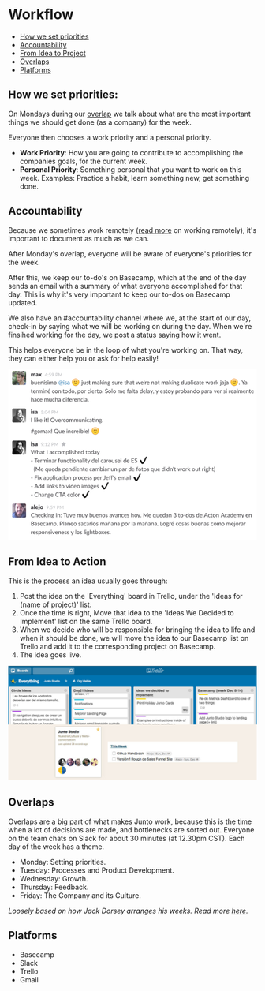 # Workflow

- [How we set priorities](#how-we-set-priorities)
- [Accountability](#accountability)
- [From Idea to Project](#from-idea-to-project)
- [Overlaps](#overlaps)
- [Platforms](#platforms)

## How we set priorities:
On Mondays during our [overlap](#overlaps) we talk about what are the most important things we should get done (as a company) for the week.

Everyone then chooses a work priority and a personal priority.
- **Work Priority**: How you are going to contribute to accomplishing the companies goals, for the current week.
- **Personal Priority**: Something personal that you want to work on this week. Examples: Practice a habit, learn something new, get something done.

## Accountability
Because we sometimes work remotely ([read more](/content/remote.md) on working remotely), it's important to document as much as we can.

After Monday's overlap, everyone will be aware of everyone's priorities for the week. 

After this, we keep our to-do's on Basecamp, which at the end of the day sends an email with a summary of what everyone accomplished for that day. This is why it's very important to keep our to-dos on Basecamp updated.

We also have an #accountability channel where we, at the start of our day, check-in by saying what we will be working on during the day. When we're finsihed working for the day, we post a status saying how it went.

This helps everyone be in the loop of what you're working on. That way, they can either help you or ask for help easily!

![accountability](/images/accountability.png)

## From Idea to Action

This is the process an idea usually goes through:

1. Post the idea on the 'Everything' board in Trello, under the 'Ideas for (name of project)' list.
2. Once the time is right, Move that idea to the 'Ideas We Decided to Implement' list on the same Trello board.
3. When we decide who will be responsible for bringing the idea to life and when it should be done, we will move the idea to our Basecamp list on Trello and add it to the corresponding project on Basecamp.
4. The idea goes live.

![workflow](/images/workflow.jpg)

## Overlaps

Overlaps are a big part of what makes Junto work, because this is the time when a lot of decisions are made, and bottlenecks are sorted out. Everyone on the team chats on Slack for about 30 minutes (at 12.30pm CST). Each day of the week has a theme.

- Monday: Setting priorities. 
- Tuesday: Processes and Product Development.
- Wednesday: Growth.
- Thursday: Feedback.
- Friday: The Company and its Culture.

*Loosely based on how Jack Dorsey arranges his weeks. Read more [here](http://thenextweb.com/entrepreneur/2011/11/14/jack-dorsey-does-8-hours-at-twitter-8-hours-at-square-daily/).*

## Platforms
- Basecamp
- Slack
- Trello
- Gmail

